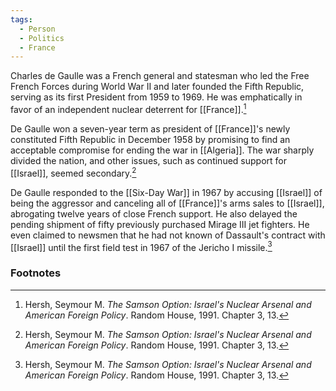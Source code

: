 ```yaml
---
tags:
  - Person
  - Politics
  - France
---
```

Charles de Gaulle was a French general and statesman who led the Free French Forces during World War II and later founded the Fifth Republic, serving as its first President from 1959 to 1969. He was emphatically in favor of an independent nuclear deterrent for [[France]].[^1]

De Gaulle won a seven-year term as president of [[France]]'s newly constituted Fifth Republic in December 1958 by promising to find an acceptable compromise for ending the war in [[Algeria]]. The war sharply divided the nation, and other issues, such as continued support for [[Israel]], seemed secondary.[^1]

De Gaulle responded to the [[Six-Day War]] in 1967 by accusing [[Israel]] of being the aggressor and canceling all of [[France]]'s arms sales to [[Israel]], abrogating twelve years of close French support. He also delayed the pending shipment of fifty previously purchased Mirage III jet fighters. He even claimed to newsmen that he had not known of Dassault's contract with [[Israel]] until the first field test in 1967 of the Jericho I missile.[^1]

### Footnotes

[^1]: Hersh, Seymour M. *The Samson Option: Israel's Nuclear Arsenal and American Foreign Policy*. Random House, 1991. Chapter 3, 13.